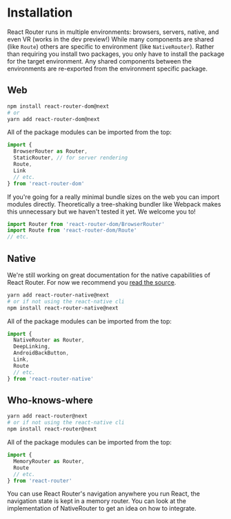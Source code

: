 # Installation

React Router runs in multiple environments: browsers, servers, native, and even VR (works in the dev preview!) While many components are shared (like `Route`) others are specific to environment (like `NativeRouter`).  Rather than requiring you install two packages, you only have to install the package for the target environment. Any shared components between the environments are re-exported from the environment specific package.

## Web

```bash
npm install react-router-dom@next
# or
yarn add react-router-dom@next
```

All of the package modules can be imported from the top:

```js
import {
  BrowserRouter as Router,
  StaticRouter, // for server rendering
  Route,
  Link
  // etc.
} from 'react-router-dom'
```

If you're going for a really minimal bundle sizes on the web you can import modules directly. Theoretically a tree-shaking bundler like Webpack makes this unnecessary but we haven't tested it yet. We welcome you to!

```js
import Router from 'react-router-dom/BrowserRouter'
import Route from 'react-router-dom/Route'
// etc.
```

## Native

We're still working on great documentation for the native capabilities of React Router. For now we recommend you [read the source](https://github.com/ReactTraining/react-router/tree/v4/packages/react-router-native).

```bash
yarn add react-router-native@next
# or if not using the react-native cli
npm install react-router-native@next
```

All of the package modules can be imported from the top:

```js
import {
  NativeRouter as Router,
  DeepLinking,
  AndroidBackButton,
  Link,
  Route
  // etc.
} from 'react-router-native'
```

## Who-knows-where

```bash
yarn add react-router@next
# or if not using the react-native cli
npm install react-router@next
```

All of the package modules can be imported from the top:

```js
import {
  MemoryRouter as Router,
  Route
  // etc.
} from 'react-router'
```

You can use React Router's navigation anywhere you run React, the navigation state is kept in a memory router. You can look at the implementation of NativeRouter to get an idea on how to integrate.
